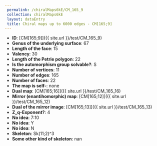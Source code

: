 ```yaml
--- 
 permalink: /chiralMaps6kE/CM_165_9 
 collection: chiralMaps6kE
 layout: dataEntry
 title: Chiral maps up to 6000 edges - CM[165;9]
---
```


- **ID**: [CM[165;9]]({{ site.url }}/test/CM_165_9)
- **Genus of the underlying surface**: 67
- **Length of the face**: 15
- **Valency**: 30
- **Length of the Petrie polygon**: 22
- **Is the automorphism group solvable?**: S
- **Number of vertices**: 11
- **Number of edges**: 165
- **Number of faces**: 22
- **The map is self-**: none
- **Dual map**: [CM[165;16]]({{ site.url }}/test/CM_165_16)
- **Mirror (enantihomorphic) map**: [CM[165;12]]({{ site.url }}/test/CM_165_12)
- **Dual of the mirror image**: [CM[165;13]]({{ site.url }}/test/CM_165_13)
- **Z_q-Exponent?**: 4
- **No idea**:  7:10
- **No idea**: Y
- **No idea**: N
- **Skeleton**: Sk(11;2)^3
- **Some other kind of skeleton**: nan
